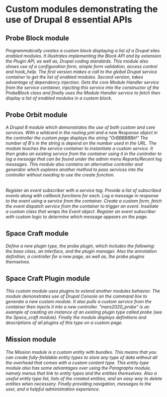 # Custom modules demonstrating the use of Drupal 8 essential APIs 

## Probe Block module

###### Programmatically creates a custom block displaying a list of a Drupal sites enabled modules. It illustrates implementing the Block API  and by extension the Plugin API, as well as, Drupal coding standards. This module also shows use of a configuration form,  simple form validation, access control and hook_help. The first version makes a call to the global Drupal service container to get the list of enabled modules. Second version, takes advantage of dependency injection. Gets the core Module Handler service from the service container, injecting this service into the constructor of the ProbeBlock class and finally uses the Module Handler service to fetch then display a list of enabled modules in a custom block.

## Probe Orbit module

###### A Drupal 8 module which demonstrates the use of both custom and core services. With a wildcard in the routing.yml and a new Response object in the controller the custom page displays the string "OrBBBBBBit!" The number of B's in the string is depend on the number used in the URL. The module teaches the service container to instantiate a custom service. It then grabs an existing service from the container using it in the controller to log a message that can be found under the admin menu Reports/Recent log messages. This module also contains an alternative controller and generator  which explores another method to pass services into the controller without needing to use the create function.

###### Register an event subscriber with a service tag. Provide a list of subscribed events along with callback functions for each.  Log a message in response to the event using a service from the container. Create a custom form, fetch the event dispatch service from the container to trigger an event. Insatiate a custom class that wraps the Event object. Register an event subscriber with custom logic to determine which message appears on the page.

## Space Craft module

###### Define a new plugin type, the probe plugin, which includes the following: the base class, an interface, and the plugin manager. Also the annotation definition, a controller for a new page, as well as, the probe plugins themselves.

## Space Craft Plugin module

###### This custom module uses plugins to extend another modules behavior.  The module demonstrates use of Drupal Console on the command line to generate a new custom module. It also pulls a custom service from the container then injects it into a new controller. "mars2020_probe" is an example of creating an instance of an existing plugin type called probe (see the Space_craft module). Finally the module displays definitions and descriptions of all plugins of this type on a custom page.

## Mission module

###### The Mission module is a custom entity with bundles. This means that you can create fully-fieldable entity types to store any type of data without all the overhead that comes with a custom content type. This entity type module also has some advantages over using the Paragraphs module, namely menus that link to entity types and the entities themselves. Also a useful entity type list, lists of the created entities, and an easy way to delete entities when necessary. Finally providing navigation, messages to the user, and a helpful administration experience.
